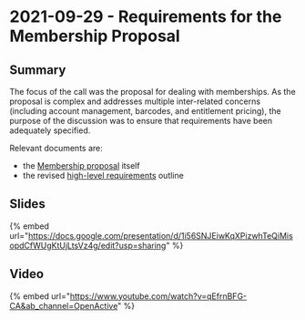 # 2021-09-29 - Requirements for the Membership Proposal

## Summary

The focus of the call was the proposal for dealing with memberships. As the proposal is complex and addresses multiple inter-related concerns (including account management, barcodes, and entitlement pricing), the purpose of the discussion was to ensure that requirements have been adequately specified.

Relevant documents are:

* the [Membership proposal](https://docs.google.com/document/d/1mjmb-si95H_YK9qeNIhyTBfstGI-2NPAycz0y78GYGc/edit#) itself
* the revised [high-level requirements](https://docs.google.com/document/d/1pb6DTu6cdZDHK\_4eSIIv3M3gyStD65Xg9irn8KTtBWo/edit#heading=h.mtanw1ypij6l) outline

## Slides

{% embed url="https://docs.google.com/presentation/d/1i56SNJEiwKqXPizwhTeQiMisopdCfWUgKtUjLtsVz4g/edit?usp=sharing" %}



## Video

{% embed url="https://www.youtube.com/watch?v=qEfrnBFG-CA&ab_channel=OpenActive" %}




